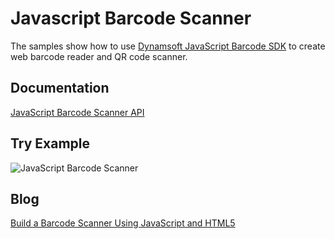 # Javascript Barcode Scanner
The samples show how to use [Dynamsoft JavaScript Barcode SDK](https://www.dynamsoft.com/barcode-reader/sdk-javascript/) to create web barcode reader and QR code scanner.

## Documentation
[JavaScript Barcode Scanner API](https://www.dynamsoft.com/barcode-reader/programming/javascript/api-reference/BarcodeScanner.html?ver=latest)

## Try Example

![JavaScript Barcode Scanner](https://www.dynamsoft.com/codepool/img/2021/06/barcode-scanner-overlay.png)

## Blog
[Build a Barcode Scanner Using JavaScript and HTML5](https://www.dynamsoft.com/codepool/html5-barcode-reader-javascript-webassembly.html)

